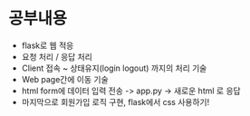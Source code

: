 # 공부내용

+ flask로 웹 적응
+ 요청 처리 / 응답 처리
+ Client 접속 ~ 상태유지(login logout) 까지의 처리 기술
+ Web page간에 이동 기술
+ html form에 데이터 입력 전송 -> app.py -> 새로운 html 로 응답
+ 마지막으로 회원가입 로직 구현, flask에서 css 사용하기!
